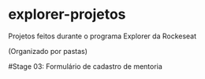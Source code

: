 # explorer-projetos
Projetos feitos durante o programa Explorer da Rockeseat

(Organizado por pastas)

#Stage 03: Formulário de cadastro de mentoria 
